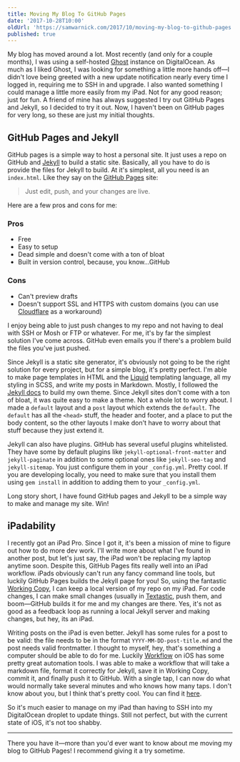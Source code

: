 ```yaml
---
title: Moving My Blog To GitHub Pages
date: '2017-10-28T10:00'
oldUrl: 'https://samwarnick.com/2017/10/moving-my-blog-to-github-pages'
published: true
---
```


My blog has moved around a lot. Most recently (and only for a couple months), I was using a self-hosted [Ghost](https://ghost.org/developers/) instance on DigitalOcean. As much as I liked Ghost, I was looking for something a little more hands off—I didn't love being greeted with a new update notification nearly every time I logged in, requiring me to SSH in and upgrade. I also wanted something I could manage a little more easily from my iPad. Not for any good reason; just for fun. A friend of mine has always suggested I try out GitHub Pages and Jekyll, so I decided to try it out. Now, I haven't been on GitHub pages for very long, so these are just my initial thoughts.

## GitHub Pages and Jekyll

GitHub pages is a simple way to host a personal site. It just uses a repo on GitHub and [Jekyll](https://jekyllrb.com/) to build a static site. Basically, all you have to do is provide the files for Jekyll to build. At it's simplest, all you need is an `index.html`. Like they say on the [GitHub Pages](https://pages.github.com) site:

> Just edit, push, and your changes are live.

Here are a few pros and cons for me:

### Pros

- Free
- Easy to setup
- Dead simple and doesn't come with a ton of bloat
- Built in version control, because, you know...GitHub

### Cons

- Can't preview drafts
- Doesn't support SSL and HTTPS with custom domains (you can use [Cloudflare](https://www.cloudflare.com) as a workaround)

I enjoy being able to just push changes to my repo and not having to deal with SSH or Mosh or FTP or whatever. For me, it's by far the simplest solution I've come across. GitHub even emails you if there's a problem build the files you've just pushed.

Since Jekyll is a static site generator, it's obviously not going to be the right solution for every project, but for a simple blog, it's pretty perfect. I'm able to make page templates in HTML and the [Liquid](https://shopify.github.io/liquid/) templating language, all my styling in SCSS, and write my posts in Markdown. Mostly, I followed the [Jekyll docs](https://jekyllrb.com/docs/) to build my own theme. Since Jekyll sites don't come with a ton of bloat, it was quite easy to make a theme. Not a whole lot to worry about. I made a `default` layout and a `post` layout which extends the `default`. The `default` has all the `<head>` stuff, the header and footer, and a place to put the body content, so the other layouts I make don't have to worry about that stuff because they just extend it.

Jekyll can also have plugins. GitHub has several useful plugins whitelisted. They have some by default plugins like `jekyll-optional-front-matter` and `jekyll-paginate` in addition to some optional ones like `jekyll-seo-tag` and `jekyll-sitemap`. You just configure them in your `_config.yml`. Pretty cool. If you are developing locally, you need to make sure that you install them using `gem install` in addition to adding them to your `_config.yml`.

Long story short, I have found GitHub pages and Jekyll to be a simple way to make and manage my site. Win!

## iPadability

I recently got an iPad Pro. Since I got it, it's been a mission of mine to figure out how to do more dev work. I'll write more about what I've found in another post, but let's just say, the iPad won't be replacing my laptop anytime soon. Despite this, GitHub Pages fits really well into an iPad workflow. iPads obviously can't run any fancy command line tools, but luckily GitHub Pages builds the Jekyll page for you! So, using the fantastic [Working Copy](https://itunes.apple.com/us/app/working-copy/id896694807?mt=8), I can keep a local version of my repo on my iPad. For code changes, I can make small changes (usually in [Textastic](https://itunes.apple.com/us/app/textastic-code-editor-6/id1049254261?mt=8), push them, and boom—GitHub builds it for me and my changes are there. Yes, it's not as good as a feedback loop as running a local Jekyll server and making changes, but hey, its an iPad.

Writing posts on the iPad is even better. Jekyll has some rules for a post to be valid: the file needs to be in the format `YYYY-MM-DD-post-title.md` and the post needs valid frontmatter. I thought to myself, hey, that's something a computer should be able to do for me. Luckily [Workflow](https://itunes.apple.com/us/app/workflow/id915249334?mt=8) on iOS has some pretty great automation tools. I was able to make a workflow that will take a markdown file, format it correctly for Jekyll, save it in Working Copy, commit it, and finally push it to GitHub. With a single tap, I can now do what would normally take several minutes and who knows how many taps. I don't know about you, but I think that's pretty cool. You can find it [here](https://workflow.is/workflows/6094b228a4ae499b884634152cd3ab48).

So it's much easier to manage on my iPad than having to SSH into my DigitalOcean droplet to update things. Still not perfect, but with the current state of iOS, it's not too shabby.

---

There you have it—more than you'd ever want to know about me moving my blog to GitHub Pages! I recommend giving it a try sometime.
